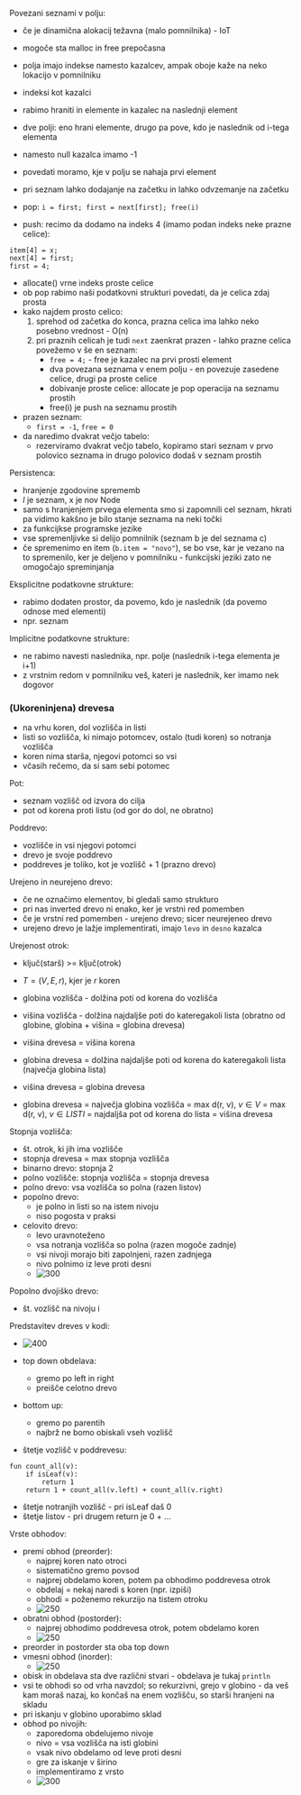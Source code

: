 Povezani seznami v polju:
- če je dinamična alokacij težavna (malo pomnilnika) - IoT
- mogoče sta malloc in free prepočasna
- polja imajo indekse namesto kazalcev, ampak oboje kaže na neko lokacijo v pomnilniku
- indeksi kot kazalci
- rabimo hraniti in elemente in kazalec na naslednji element
- dve polji: eno hrani elemente, drugo pa pove, kdo je naslednik od i-tega elementa
- namesto null kazalca imamo -1
- povedati moramo, kje v polju se nahaja prvi element

- pri seznam lahko dodajanje na začetku in lahko odvzemanje na začetku
- pop: `i = first; first = next[first]; free(i)`
- push: recimo da dodamo na indeks 4 (imamo podan indeks neke prazne celice):
```
item[4] = x;
next[4] = first;
first = 4;
```
- allocate() vrne indeks proste celice
- ob pop rabimo naši podatkovni strukturi povedati, da je celica zdaj prosta
- kako najdem prosto celico:
	1. sprehod od začetka do konca, prazna celica ima lahko neko posebno vrednost - O(n)
	2. pri praznih celicah je tudi `next` zaenkrat prazen - lahko prazne celica povežemo v še en seznam:
		- `free = 4;` - free je kazalec na prvi prosti element
		- dva povezana seznama v enem polju - en povezuje zasedene celice, drugi pa proste celice
		- dobivanje proste celice: allocate je pop operacija na seznamu prostih
		- free(i) je push na seznamu prostih
- prazen seznam:
	- `first = -1`, `free = 0`
- da naredimo dvakrat večjo tabelo:
	- rezerviramo dvakrat večjo tabelo, kopiramo stari seznam v prvo polovico seznama in drugo polovico dodaš v seznam prostih

Persistenca:
- hranjenje zgodovine sprememb
- $l$ je seznam, x je nov Node
- samo s hranjenjem prvega elementa smo si zapomnili cel seznam, hkrati pa vidimo kakšno je bilo stanje seznama na neki točki
- za funkcijkse programske jezike
- vse spremenljivke si delijo pomnilnik (seznam b je del seznama c)
- če spremenimo en item (`b.item = "novo"`), se bo vse, kar je vezano na to spremenilo, ker je deljeno v pomnilniku - funkcijski jeziki zato ne omogočajo spreminjanja

Eksplicitne podatkovne strukture:
- rabimo dodaten prostor, da povemo, kdo je naslednik (da povemo odnose med elementi)
- npr. seznam

Implicitne podatkovne strukture:
- ne rabimo navesti naslednika, npr. polje (naslednik i-tega elementa je i+1)
- z vrstnim redom v pomnilniku veš, kateri je naslednik, ker imamo nek dogovor

### (Ukoreninjena) drevesa

- na vrhu koren, dol vozlišča in listi
- listi so vozlišča, ki nimajo potomcev, ostalo (tudi koren) so notranja vozlišča
- koren nima starša, njegovi potomci so vsi
- včasih rečemo, da si sam sebi potomec

Pot:
- seznam vozlišč od izvora do cilja
- pot od korena proti listu (od gor do dol, ne obratno)

Poddrevo:
- vozlišče in vsi njegovi potomci
- drevo je svoje poddrevo
- poddreves je toliko, kot je vozlišč + 1 (prazno drevo)

Urejeno in neurejeno drevo:
- če ne označimo elementov, bi gledali samo strukturo
- pri nas inverted drevo ni enako, ker je vrstni red pomemben
- če je vrstni red pomemben - urejeno drevo; sicer neurejeneo drevo
- urejeno drevo je lažje implementirati, imajo `levo` in `desno` kazalca

Urejenost otrok:
- ključ(starš) >= ključ(otrok)

- $T = (V, E, r)$, kjer je $r$ koren
- globina vozlišča - dolžina poti od korena do vozlišča
- višina vozlišča - dolžina najdaljše poti do kateregakoli lista (obratno od globine, globina + višina = globina drevesa)
- višina drevesa = višina korena
- globina drevesa = dolžina najdaljše poti od korena do kateregakoli lista (največja globina lista)
- višina drevesa = globina drevesa
- globina drevesa = največja globina vozlišča = max d(r, v), $v \in V$ = max d(r, v), $v \in LISTI$ = najdaljša pot od korena do lista = višina drevesa

Stopnja vozlišča:
- št. otrok, ki jih ima vozlišče
- stopnja drevesa = max stopnja vozlišča
- binarno drevo: stopnja 2
- polno vozlišče: stopnja vozlišča = stopnja drevesa
- polno drevo: vsa vozlišča so polna (razen listov)
- popolno drevo:
	- je polno in listi so na istem nivoju
	- niso pogosta v praksi
- celovito drevo:
	- levo uravnoteženo
	- vsa notranja vozlišča so polna (razen mogoče zadnje)
	- vsi nivoji morajo biti zapolnjeni, razen zadnjega
	- nivo polnimo iz leve proti desni
	- ![300](../../Images2/Pasted%20image%2020241029144918.png)

Popolno dvojiško drevo:
- št. vozlišč na nivoju i

Predstavitev dreves v kodi:
- ![400](../../Images2/Pasted%20image%2020241029153500.png)
- top down obdelava:
	- gremo po left in right
	- preišče celotno drevo
- bottom up:
	- gremo po parentih
	- najbrž ne bomo obiskali vseh vozlišč

- štetje vozlišč v poddrevesu:
```
fun count_all(v):
	if isLeaf(v):
		return 1
	return 1 + count_all(v.left) + count_all(v.right)
```
- štetje notranjih vozlišč - pri isLeaf daš 0
- štetje listov - pri drugem return je 0 + ...

Vrste obhodov:
- premi obhod (preorder):
	- najprej koren nato otroci
	- sistematično gremo povsod
	- najprej obdelamo koren, potem pa obhodimo poddrevesa otrok
	- obdelaj = nekaj naredi s koren (npr. izpiši)
	- obhodi = poženemo rekurzijo na tistem otroku
	- ![250](../../Images2/Pasted%20image%2020241029154404.png)
- obratni obhod (postorder):
	- najprej obhodimo poddrevesa otrok, potem obdelamo koren
	- ![250](../../Images2/Pasted%20image%2020241029154453.png)
- preorder in postorder sta oba top down
- vmesni obhod (inorder):
	- ![250](../../Images2/Pasted%20image%2020241029154601.png)
- obisk in obdelava sta dve različni stvari - obdelava je tukaj `println`
- vsi te obhodi so od vrha navzdol; so rekurzivni, grejo v globino - da veš kam moraš nazaj, ko končaš na enem vozlišču, so starši hranjeni na skladu
- pri iskanju v globino uporabimo sklad
- obhod po nivojih:
	- zaporedoma obdelujemo nivoje
	- nivo = vsa vozlišča na isti globini
	- vsak nivo obdelamo od leve proti desni
	- gre za iskanje v širino
	- implementiramo z vrsto
	- ![300](../../Images2/Pasted%20image%2020241105134752.png)
